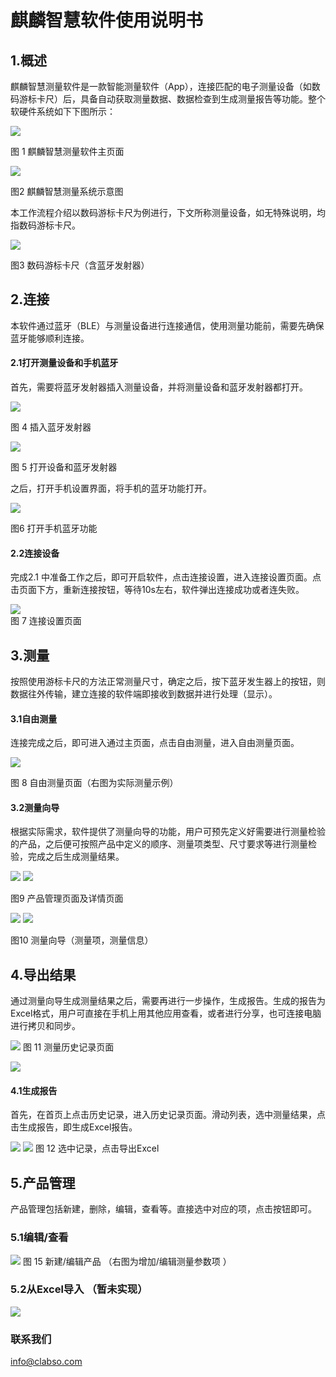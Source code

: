 麒麟智慧软件使用说明书
======================


## 1.概述
麒麟智慧测量软件是一款智能测量软件（App），连接匹配的电子测量设备（如数码游标卡尺）后，具备自动获取测量数据、数据检查到生成测量报告等功能。整个软硬件系统如下下图所示：

![](./img/main.png)

图 1 麒麟智慧测量软件主页面  

![](./img/work_flow.png)

图2 麒麟智慧测量系统示意图

本工作流程介绍以数码游标卡尺为例进行，下文所称测量设备，如无特殊说明，均指数码游标卡尺。

![](./img/ruler.png)

图3 数码游标卡尺（含蓝牙发射器）

## 2.连接
本软件通过蓝牙（BLE）与测量设备进行连接通信，使用测量功能前，需要先确保蓝牙能够顺利连接。
#### 2.1打开测量设备和手机蓝牙
首先，需要将蓝牙发射器插入测量设备，并将测量设备和蓝牙发射器都打开。

![](./img/put_bluetooth.png)

图 4 插入蓝牙发射器      

![](./img/open_ruler.png)

图 5 打开设备和蓝牙发射器

之后，打开手机设置界面，将手机的蓝牙功能打开。

![](./img/open_bluetooth.png)

图6 打开手机蓝牙功能

#### 2.2连接设备
完成2.1 中准备工作之后，即可开启软件，点击连接设置，进入连接设置页面。点击页面下方，重新连接按钮，等待10s左右，软件弹出连接成功或者连失败。

![](./img/link_setting.png)  
图 7 连接设置页面


## 3.测量
按照使用游标卡尺的方法正常测量尺寸，确定之后，按下蓝牙发生器上的按钮，则数据往外传输，建立连接的软件端即接收到数据并进行处理（显示）。
#### 3.1自由测量
连接完成之后，即可进入通过主页面，点击自由测量，进入自由测量页面。

![](./img/free.png) 

图 8 自由测量页面（右图为实际测量示例）
#### 3.2测量向导
根据实际需求，软件提供了测量向导的功能，用户可预先定义好需要进行测量检验的产品，之后便可按照产品中定义的顺序、测量项类型、尺寸要求等进行测量检验，完成之后生成测量结果。

![](./img/product_manager.png)  ![](./img/product_detail.png) 

图9 产品管理页面及详情页面

![](./img/wazarid_item.png) ![](./img/wazarid_info.png)
  
图10 测量向导（测量项，测量信息）


## 4.导出结果
通过测量向导生成测量结果之后，需要再进行一步操作，生成报告。生成的报告为Excel格式，用户可直接在手机上用其他应用查看，或者进行分享，也可连接电脑进行拷贝和同步。

![](./img/result_list.png)
图 11 测量历史记录页面

![](./img/info.png) 


#### 4.1生成报告
首先，在首页上点击历史记录，进入历史记录页面。滑动列表，选中测量结果，点击生成报告，即生成Excel报告。
    
![](./img/result_detail.png)  ![](./img/share_report.png) 
图 12 选中记录，点击导出Excel


## 5.产品管理
产品管理包括新建，删除，编辑，查看等。直接选中对应的项，点击按钮即可。
### 5.1编辑/查看
![](./img/item_edit.png)
图 15 新建/编辑产品 （右图为增加/编辑测量参数项 ）
### 5.2从Excel导入 （暂未实现）

![](./img/import_excel.png)
### 联系我们
info@clabso.com
